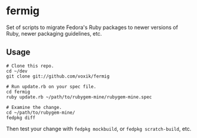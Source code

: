 fermig
======

Set of scripts to migrate Fedora's Ruby packages to newer versions of Ruby, newer packaging guidelines, etc.

Usage
-----

````
# Clone this repo.
cd ~/dev
git clone git://github.com/voxik/fermig

# Run update.rb on your spec file.
cd fermig
ruby update.rb ~/path/to/rubygem-mine/rubygem-mine.spec

# Examine the change.
cd ~/path/to/rubygem-mine/
fedpkg diff
````

Then test your change with `fedpkg mockbuild`, or `fedpkg scratch-build`, etc.
